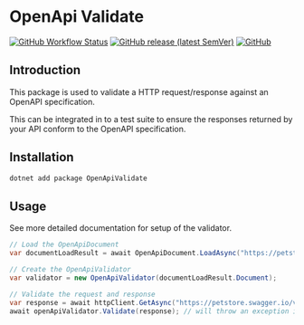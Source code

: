 # OpenApi Validate

[![GitHub Workflow Status](https://img.shields.io/github/actions/workflow/status/AButler/openapi-validate/main.yaml)](https://github.com/AButler/openapi-validate/actions/workflows/main.yaml)
[![GitHub release (latest SemVer)](https://img.shields.io/github/v/release/AButler/openapi-validate?include_prereleases)](https://github.com/AButler/openapi-validate/releases)
[![GitHub](https://img.shields.io/github/license/AButler/openapi-validate)](https://github.com/AButler/openapi-validate/blob/main/LICENSE)

## Introduction

This package is used to validate a HTTP request/response against an OpenAPI specification.

This can be integrated in to a test suite to ensure the responses returned by your API conform to the OpenAPI specification.

## Installation

```bash
dotnet add package OpenApiValidate
```

## Usage

See more detailed documentation for setup of the validator.

```csharp
// Load the OpenApiDocument
var documentLoadResult = await OpenApiDocument.LoadAsync("https://petstore.swagger.io/v2/swagger.json");

// Create the OpenApiValidator
var validator = new OpenApiValidator(documentLoadResult.Document);

// Validate the request and response
var response = await httpClient.GetAsync("https://petstore.swagger.io/v2/store/inventory");
await openApiValidator.Validate(response); // will throw an exception if fails validation
```